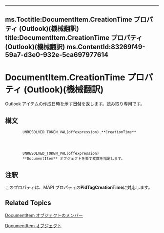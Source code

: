 

---
ms.Toctitle:DocumentItem.CreationTime プロパティ (Outlook)(機械翻訳)
title:DocumentItem.CreationTime プロパティ (Outlook)(機械翻訳)
ms.ContentId:83269f49-59a7-d3e0-932e-5ca697977614
---
# DocumentItem.CreationTime プロパティ (Outlook)(機械翻訳)




Outlook アイテムの作成日時を示す**日付**を返します。読み取り専用です。

## 構文

            UNRESOLVED_TOKEN_VAL(offexpression).**CreationTime**




            UNRESOLVED_TOKEN_VAL(offexpression)
            **DocumentItem** オブジェクトを表す変数を指定します。



## 注釈
このプロパティは、MAPI プロパティの**PidTagCreationTime**に対応します。



## Related Topics

[DocumentItem オブジェクトのメンバー](2c6d563b-39cb-9cb3-3bfe-93fe595325cf.md)

[DocumentItem オブジェクト](7b0a6af0-6632-3ff6-841f-5b081d0d68d8.md)




